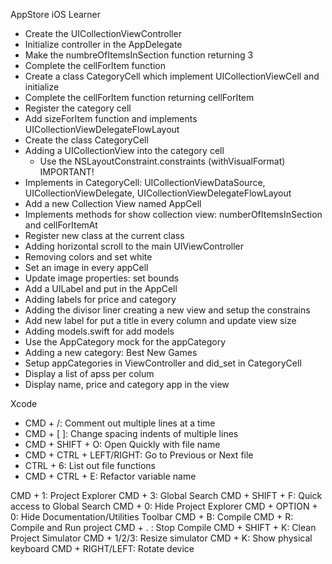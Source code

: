AppStore iOS Learner  

- Create the UICollectionViewController
- Initialize controller in the AppDelegate
- Make the numbreOfItemsInSection function returning 3
- Complete the cellForItem function
- Create a class CategoryCell which implement UICollectionViewCell and initialize
- Complete the cellForItem function returning cellForItem
- Register the category cell
- Add sizeForItem function and implements UICollectionViewDelegateFlowLayout
- Create the class CategoryCell
- Adding a UICollectionView into the category cell
    - Use the NSLayoutConstraint.constraints (withVisualFormat) IMPORTANT!
- Implements in CategoryCell: UICollectionViewDataSource, UICollectionViewDelegate, UICollectionViewDelegateFlowLayout
- Add a new Collection View named AppCell
- Implements methods for show collection view: numberOfItemsInSection and cellForItemAt
- Register new class at the current class 
- Adding horizontal scroll to the main UIViewController
- Removing colors and set white 
- Set an image in every appCell
- Update image properties: set bounds
- Add a UILabel and put in the AppCell
- Adding labels for price and category
- Adding the divisor liner creating a new view and setup the constrains
- Add new label for put a title in every column and update view size
- Adding models.swift for add models
- Use the AppCategory mock for the appCategory
- Adding a new category: Best New Games 
- Setup appCategories in ViewController and did_set in CategoryCell 
- Display a list of apss per colum
- Display name, price and category app in the view

Xcode

- CMD + /: Comment out multiple lines at a time
- CMD + [ ]: Change spacing indents of multiple lines
- CMD + SHIFT + O: Open Quickly with file name
- CMD + CTRL + LEFT/RIGHT: Go to Previous or Next file
- CTRL + 6: List out file functions
- CMD + CTRL + E: Refactor variable name

CMD + 1: Project Explorer
CMD + 3: Global Search
CMD + SHIFT + F: Quick access to Global Search
CMD + 0: Hide Project Explorer
CMD + OPTION + 0: Hide Documentation/Utilities Toolbar
CMD + B: Compile
CMD + R: Compile and Run project
CMD + . : Stop Compile
CMD + SHIFT + K: Clean Project
Simulator
CMD + 1/2/3: Resize simulator
CMD + K: Show physical keyboard
CMD + RIGHT/LEFT: Rotate device

